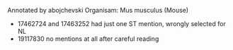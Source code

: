 Annotated by abojchevski
Organisam: Mus musculus (Mouse)

* 17462724 and 17463252 had just one ST mention, wrongly selected for NL
* 19117830 no mentions at all after careful reading
